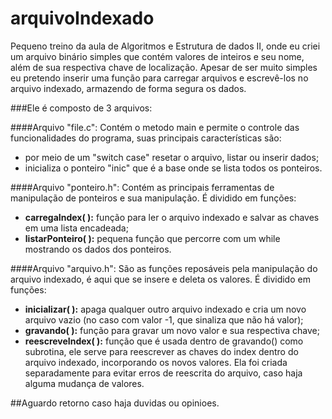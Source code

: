 # arquivoIndexado

Pequeno treino da aula de Algoritmos e Estrutura de dados II, onde eu criei um arquivo binário simples que contém valores de inteiros e seu nome, além de sua respectiva chave de localização. Apesar de ser muito simples eu pretendo inserir uma função para carregar arquivos e escrevê-los no arquivo indexado, armazendo de forma segura os dados.

###Ele é composto de 3 arquivos:

####Arquivo "file.c":
Contém o metodo main e permite o controle das funcionalidades do programa, suas principais características são:
 - por meio de um "switch case" resetar o arquivo, listar ou inserir dados;
 - inicializa o ponteiro "inic" que é a base onde se lista todos os ponteiros.


####Arquivo "ponteiro.h":
Contém as principais ferramentas de manipulação de ponteiros e sua manipulação. É dividido em funções:
- __carregaIndex( ):__ função para ler o arquivo indexado e salvar as chaves em uma lista encadeada;
- __listarPonteiro( ):__ pequena função que percorre com um while mostrando os dados dos ponteiros.


####Arquivo "arquivo.h":
São as funções reposáveis pela manipulação do arquivo indexado, é aqui que se insere e deleta os valores. É dividido em funções:
- __inicializar( ):__ apaga qualquer outro arquivo indexado e cria um novo arquivo vazio (no caso com valor -1, que sinaliza que não há valor);
- __gravando( ):__ função para gravar um novo valor e sua respectiva chave;
- __reescreveIndex( ):__ função que é usada dentro de gravando() como subrotina, ele serve para reescrever as chaves do index dentro do arquivo indexado, incorporando os novos valores. Ela foi criada separadamente para evitar erros de reescrita do arquivo, caso haja alguma mudança de valores.


##Aguardo retorno caso haja duvidas ou opinioes.

